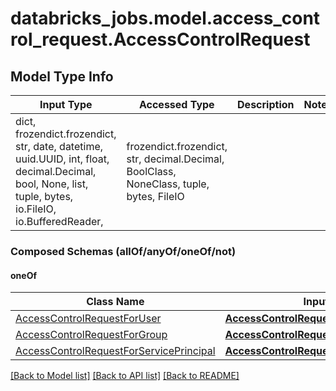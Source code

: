 # databricks_jobs.model.access_control_request.AccessControlRequest

## Model Type Info
Input Type | Accessed Type | Description | Notes
------------ | ------------- | ------------- | -------------
dict, frozendict.frozendict, str, date, datetime, uuid.UUID, int, float, decimal.Decimal, bool, None, list, tuple, bytes, io.FileIO, io.BufferedReader,  | frozendict.frozendict, str, decimal.Decimal, BoolClass, NoneClass, tuple, bytes, FileIO |  | 

### Composed Schemas (allOf/anyOf/oneOf/not)
#### oneOf
Class Name | Input Type | Accessed Type | Description | Notes
------------- | ------------- | ------------- | ------------- | -------------
[AccessControlRequestForUser](AccessControlRequestForUser.md) | [**AccessControlRequestForUser**](AccessControlRequestForUser.md) | [**AccessControlRequestForUser**](AccessControlRequestForUser.md) |  | 
[AccessControlRequestForGroup](AccessControlRequestForGroup.md) | [**AccessControlRequestForGroup**](AccessControlRequestForGroup.md) | [**AccessControlRequestForGroup**](AccessControlRequestForGroup.md) |  | 
[AccessControlRequestForServicePrincipal](AccessControlRequestForServicePrincipal.md) | [**AccessControlRequestForServicePrincipal**](AccessControlRequestForServicePrincipal.md) | [**AccessControlRequestForServicePrincipal**](AccessControlRequestForServicePrincipal.md) |  | 

[[Back to Model list]](../../README.md#documentation-for-models) [[Back to API list]](../../README.md#documentation-for-api-endpoints) [[Back to README]](../../README.md)


